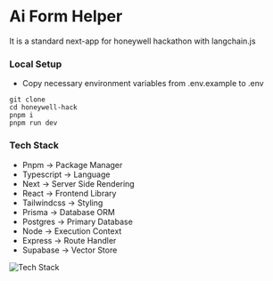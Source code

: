# Ai Form Helper

It is a standard next-app for honeywell hackathon with langchain.js

### Local Setup

- Copy necessary environment variables from .env.example to .env

```
git clone
cd honeywell-hack
pnpm i
pnpm run dev
```

### Tech Stack

- Pnpm -> Package Manager
- Typescript -> Language
- Next -> Server Side Rendering
- React -> Frontend Library
- Tailwindcss -> Styling
- Prisma -> Database ORM
- Postgres -> Primary Database
- Node -> Execution Context
- Express -> Route Handler
- Supabase -> Vector Store


![Tech Stack](https://skillicons.dev/icons?i=ts,next,react,tailwind,prisma,postgres,nodejs,express,pnpm,supabase)
